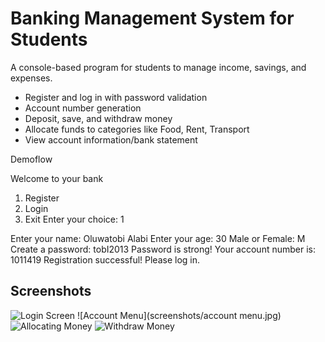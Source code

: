 # Banking Management System for Students
A console-based program for students to manage income, savings, and expenses.
- Register and log in with password validation
- Account number generation
- Deposit, save, and withdraw money
- Allocate funds to categories like Food, Rent, Transport
- View account information/bank statement
  

Demoflow

Welcome to your bank
1. Register
2. Login
3. Exit
Enter your choice: 1

Enter your name: Oluwatobi Alabi
Enter your age: 30
Male or Female: M
Create a password: tobI2013
Password is strong! Your account number is: 1011419
Registration successful! Please log in.



## Screenshots

![Login Screen](screenshots/login.jpg)
![Account Menu](screenshots/account menu.jpg)
![Allocating Money](screenshots/allocate.jpg)
![Withdraw Money](screenshots/withdrawn.jpg)



